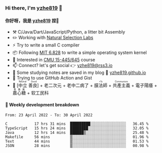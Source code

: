 ### Hi there, I'm [yzhe819](https://github.com/yzhe819) 👋

#### 你好呀，我是 [yzhe819](https://github.com/yzhe819) 捏👋

- :hammer_and_pick: C/Java/Dart/JavaScript/Python, a litter bit Assembly
- :pencil2: Working with [Natural Selection Labs](https://github.com/NaturalSelectionLabs)
- ⚡ Try to write a small C compiler
- 📦 Following [MIT 6.828](https://pdos.csail.mit.edu/6.828/2018/overview.html) to write a simple operating system kernel
- 🧪 Interested in [CMU 15-445/645](https://15445.courses.cs.cmu.edu/fall2020/) course
- 📫 Connect? let's get social 👉 yzhe819@rss3.io
- :scroll: Some studying notes are saved in my blog :space_invader: [yzhe819.github.io](https://yzhe819.github.io/)
- 🌟 Trying to use GitHub Action and Gist
- 🔑 <ruby>[中立 善良]<rp>（</rp><rt>Neutral Good</rt><rp>）</rp></ruby> + 老二次元 + 老中二病了 + <ruby>膜法師<rp>（</rp><rt>+1s</rt><rp>）</rp></ruby> +  <ruby>共產主義<rp>（</rp><rt>Communism</rt><rp>）</rp></ruby> + 電子陽痿 + <ruby>嘉心糖<rp>（</rp><rt>嘉晚飯</rt><rp>）</rp></ruby> + 软工民科



#### 📝 Weekly development breakdown

<!--START_SECTION:waka-->

```text
From: 23 April 2022 - To: 30 April 2022

C            17 hrs 31 mins  █████████░░░░░░░░░░░░░░░░   36.45 %
TypeScript   15 hrs 24 mins  ████████░░░░░░░░░░░░░░░░░   32.05 %
Java         12 hrs 14 mins  ██████▒░░░░░░░░░░░░░░░░░░   25.48 %
Makefile     56 mins         ▒░░░░░░░░░░░░░░░░░░░░░░░░   01.96 %
Text         44 mins         ▒░░░░░░░░░░░░░░░░░░░░░░░░   01.53 %
JSON         28 mins         ▒░░░░░░░░░░░░░░░░░░░░░░░░   00.98 %
```

<!--END_SECTION:waka-->



